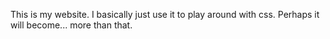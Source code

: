 This is my website. I basically just use it to play around with css. Perhaps it will become... more than that.

